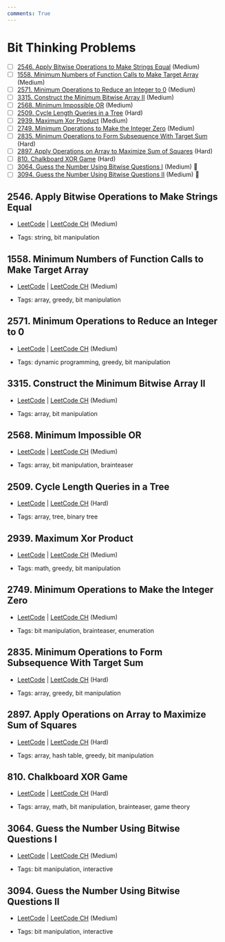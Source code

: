 ```yaml
---
comments: True
---
```


# Bit Thinking Problems

- [ ] [2546. Apply Bitwise Operations to Make Strings Equal](https://leetcode.cn/problems/apply-bitwise-operations-to-make-strings-equal/) (Medium)
- [ ] [1558. Minimum Numbers of Function Calls to Make Target Array](https://leetcode.cn/problems/minimum-numbers-of-function-calls-to-make-target-array/) (Medium)
- [ ] [2571. Minimum Operations to Reduce an Integer to 0](https://leetcode.cn/problems/minimum-operations-to-reduce-an-integer-to-0/) (Medium)
- [ ] [3315. Construct the Minimum Bitwise Array II](https://leetcode.cn/problems/construct-the-minimum-bitwise-array-ii/) (Medium)
- [ ] [2568. Minimum Impossible OR](https://leetcode.cn/problems/minimum-impossible-or/) (Medium)
- [ ] [2509. Cycle Length Queries in a Tree](https://leetcode.cn/problems/cycle-length-queries-in-a-tree/) (Hard)
- [ ] [2939. Maximum Xor Product](https://leetcode.cn/problems/maximum-xor-product/) (Medium)
- [ ] [2749. Minimum Operations to Make the Integer Zero](https://leetcode.cn/problems/minimum-operations-to-make-the-integer-zero/) (Medium)
- [ ] [2835. Minimum Operations to Form Subsequence With Target Sum](https://leetcode.cn/problems/minimum-operations-to-form-subsequence-with-target-sum/) (Hard)
- [ ] [2897. Apply Operations on Array to Maximize Sum of Squares](https://leetcode.cn/problems/apply-operations-on-array-to-maximize-sum-of-squares/) (Hard)
- [ ] [810. Chalkboard XOR Game](https://leetcode.cn/problems/chalkboard-xor-game/) (Hard)
- [ ] [3064. Guess the Number Using Bitwise Questions I](https://leetcode.cn/problems/guess-the-number-using-bitwise-questions-i/) (Medium) 👑
- [ ] [3094. Guess the Number Using Bitwise Questions II](https://leetcode.cn/problems/guess-the-number-using-bitwise-questions-ii/) (Medium) 👑

## 2546. Apply Bitwise Operations to Make Strings Equal

-   [LeetCode](https://leetcode.com/problems/apply-bitwise-operations-to-make-strings-equal/) | [LeetCode CH](https://leetcode.cn/problems/apply-bitwise-operations-to-make-strings-equal/) (Medium)

-   Tags: string, bit manipulation

## 1558. Minimum Numbers of Function Calls to Make Target Array

-   [LeetCode](https://leetcode.com/problems/minimum-numbers-of-function-calls-to-make-target-array/) | [LeetCode CH](https://leetcode.cn/problems/minimum-numbers-of-function-calls-to-make-target-array/) (Medium)

-   Tags: array, greedy, bit manipulation

## 2571. Minimum Operations to Reduce an Integer to 0

-   [LeetCode](https://leetcode.com/problems/minimum-operations-to-reduce-an-integer-to-0/) | [LeetCode CH](https://leetcode.cn/problems/minimum-operations-to-reduce-an-integer-to-0/) (Medium)

-   Tags: dynamic programming, greedy, bit manipulation

## 3315. Construct the Minimum Bitwise Array II

-   [LeetCode](https://leetcode.com/problems/construct-the-minimum-bitwise-array-ii/) | [LeetCode CH](https://leetcode.cn/problems/construct-the-minimum-bitwise-array-ii/) (Medium)

-   Tags: array, bit manipulation

## 2568. Minimum Impossible OR

-   [LeetCode](https://leetcode.com/problems/minimum-impossible-or/) | [LeetCode CH](https://leetcode.cn/problems/minimum-impossible-or/) (Medium)

-   Tags: array, bit manipulation, brainteaser

## 2509. Cycle Length Queries in a Tree

-   [LeetCode](https://leetcode.com/problems/cycle-length-queries-in-a-tree/) | [LeetCode CH](https://leetcode.cn/problems/cycle-length-queries-in-a-tree/) (Hard)

-   Tags: array, tree, binary tree

## 2939. Maximum Xor Product

-   [LeetCode](https://leetcode.com/problems/maximum-xor-product/) | [LeetCode CH](https://leetcode.cn/problems/maximum-xor-product/) (Medium)

-   Tags: math, greedy, bit manipulation

## 2749. Minimum Operations to Make the Integer Zero

-   [LeetCode](https://leetcode.com/problems/minimum-operations-to-make-the-integer-zero/) | [LeetCode CH](https://leetcode.cn/problems/minimum-operations-to-make-the-integer-zero/) (Medium)

-   Tags: bit manipulation, brainteaser, enumeration

## 2835. Minimum Operations to Form Subsequence With Target Sum

-   [LeetCode](https://leetcode.com/problems/minimum-operations-to-form-subsequence-with-target-sum/) | [LeetCode CH](https://leetcode.cn/problems/minimum-operations-to-form-subsequence-with-target-sum/) (Hard)

-   Tags: array, greedy, bit manipulation

## 2897. Apply Operations on Array to Maximize Sum of Squares

-   [LeetCode](https://leetcode.com/problems/apply-operations-on-array-to-maximize-sum-of-squares/) | [LeetCode CH](https://leetcode.cn/problems/apply-operations-on-array-to-maximize-sum-of-squares/) (Hard)

-   Tags: array, hash table, greedy, bit manipulation

## 810. Chalkboard XOR Game

-   [LeetCode](https://leetcode.com/problems/chalkboard-xor-game/) | [LeetCode CH](https://leetcode.cn/problems/chalkboard-xor-game/) (Hard)

-   Tags: array, math, bit manipulation, brainteaser, game theory

## 3064. Guess the Number Using Bitwise Questions I

-   [LeetCode](https://leetcode.com/problems/guess-the-number-using-bitwise-questions-i/) | [LeetCode CH](https://leetcode.cn/problems/guess-the-number-using-bitwise-questions-i/) (Medium)

-   Tags: bit manipulation, interactive

## 3094. Guess the Number Using Bitwise Questions II

-   [LeetCode](https://leetcode.com/problems/guess-the-number-using-bitwise-questions-ii/) | [LeetCode CH](https://leetcode.cn/problems/guess-the-number-using-bitwise-questions-ii/) (Medium)

-   Tags: bit manipulation, interactive
